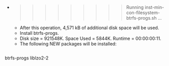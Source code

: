 * >>>>>>>>> Running inst-min-con-filesystem-btrfs-progs.sh ...
  * After this operation, 4,571 kB of additional disk space will be used.
  * Install btrfs-progs.
  * Disk size = 921548K. Space Used = 5844K. Runtime = 00:00:00:11.
  * The following NEW packages will be installed:
  ```bash
btrfs-progs liblzo2-2
  ```
